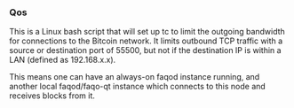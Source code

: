 ### Qos ###

This is a Linux bash script that will set up tc to limit the outgoing bandwidth for connections to the Bitcoin network. It limits outbound TCP traffic with a source or destination port of 55500, but not if the destination IP is within a LAN (defined as 192.168.x.x).

This means one can have an always-on faqod instance running, and another local faqod/faqo-qt instance which connects to this node and receives blocks from it.

